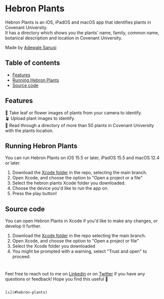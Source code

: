 # Hebron Plants

Hebron Plants is an iOS, iPadOS and macOS app that identifies plants in Covenant University.<br> It has a directory which shows you the plants' name, family, common name, botanical description and location in Covenant University.

Made by [Adewale Sanusi](https://twitter.com/A_4_Ade)

## Table of contents

- [Features](#features)
- [Running Hebron Plants](#running-hebron-plants)
- [Source code](#source-code)

## Features

📸 Take leaf or flower images of plants from your camera to identify.<br> 🪴 Upload plant images to identify. <br> 📖 Read through a directory of more than 50 plants in Covenant University with the plants location. <br>

## Running Hebron Plants
You can run Hebron Plants on iOS 15.5 or later, iPadOS 15.5 and macOS 12.4 or later.
1. Download the [Xcode folder](https://github.com/9T9AD/Hebron-Plants) in the repo, selecting the main branch.
2. Open Xcode, and choose the option to "Open a project or a file"
3. Select the hebron plants Xcode folder you downloaded.
4. Choose the device you'd like to run the app on.
5. Press the play button!

<!--
## Installing Hebron Plants
You can install Hebron Plants on macOS 11.6 or later.
1. [Click here](https://github.com/alyssaxuu/later/raw/master/Later.dmg) to download the latest version. You can also download the [Later.dmg](https://github.com/alyssaxuu/later/blob/master/Later.dmg) file from this repo.
2.  Drag the Later app into the Applications folder.
3.  Right click while holding the Control key on the Later app, and select "Open" from the context menu.
4. You will be prompted with an alert saying that the app can't be opened because Apple cannot check it for malicious software (it's not signed). You can open it anyway by clicking "Open".
5. Later will open as an item on your menu bar.
-->

<!-- You can read the [FAQ](https://#) if you have any questions. -->

## Source code
You can open Hebron Plants in Xcode if you'd like to make any changes, or develop it further.
1. Download the [Xcode folder](https://github.com/9T9AD/Hebron-Plants) in the repo selecting the main branch.
2. Open Xcode, and choose the option to "Open a project or file"
3. Select the Xcode folder you downloaded
4. You might be prompted with a warning, select "Trust and open" to proceed.

#

Feel free to reach out to me on [Linkedin](https://bit.ly/AdewaleSanusi) or on [Twitter](https://twitter.com/A_4_Ade) if you have any questions or feedback! Hope you find this useful 💜

<!-- - [Installing Hebron Plants](#installing-hebron-plants) -->

                                                                                                    [🔝](#hebron-plants)
